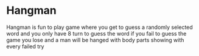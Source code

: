 # Hangman

Hangman is fun to play game where you get to guess a randomly selected word and you only have 8 turn to guess the word
if you fail to guess the game you lose and a man will be hanged with body parts showing with every failed try
